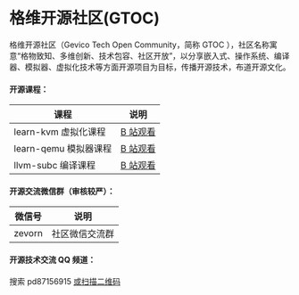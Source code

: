 # 格维开源社区(GTOC)

格维开源社区（Gevico Tech Open Community，简称 GTOC ），社区名称寓意“格物致知、多维创新、技术包容、社区开放”，以分享嵌入式、操作系统、编译器、模拟器、虚拟化技术等方面开源项目为目标，传播开源技术，布道开源文化。

#### 开源课程：

| 课程 | 说明|
|---|---|
| learn-kvm 虚拟化课程| [B 站观看][1] |
| learn-qemu 模拟器课程| [B 站观看][2] |
| llvm-subc 编译课程 | [B 站观看][3] |


#### 开源交流微信群（审核较严）：

| 微信号 | 说明 |
|---|---|
| zevorn | 社区微信交流群 |

#### 开源技术交流 QQ 频道：
搜索 pd87156915 [或扫描二维码][4]

[1]: https://www.bilibili.com/video/BV1MyyHYbEPa
[2]: https://www.bilibili.com/video/BV1PmSEYtETA
[3]: https://www.bilibili.com/cheese/play/ss31453
[4]: https://foruda.gitee.com/images/1735030951866604648/09f22b63_7439511.jpeg
